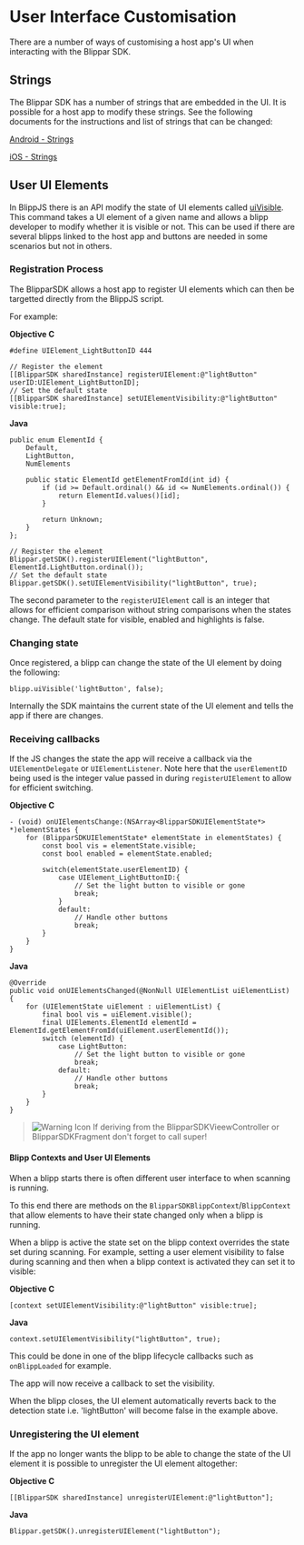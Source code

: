 # User Interface Customisation

There are a number of ways of customising a host app's UI when interacting with the Blippar SDK.

## Strings

The Blippar SDK has a number of strings that are embedded in the UI. It is possible for a host app to modify these strings. See the following documents for the instructions and list of strings that can be changed:

[Android - Strings](../android/android-strings.md)

[iOS - Strings](../ios/ios-strings.md)

## User UI Elements

In BlippJS there is an API modify the state of UI elements called [uiVisible](https://developer.blippar.com/portal/ar-api/documentation/method/Blipp/uiVisible/). This command takes a UI element of a given name and allows a blipp developer to modify whether it is visible or not. This can be used if there are several blipps linked to the host app and buttons are needed in some scenarios but not in others.

### Registration Process

The BlipparSDK allows a host app to register UI elements which can then be targetted directly from the BlippJS script.

For example:

**Objective C**

    #define UIElement_LightButtonID 444

    // Register the element
    [[BlipparSDK sharedInstance] registerUIElement:@"lightButton" userID:UIElement_LightButtonID];
    // Set the default state
    [[BlipparSDK sharedInstance] setUIElementVisibility:@"lightButton" visible:true];


**Java**

    public enum ElementId {
        Default,
        LightButton,
        NumElements

        public static ElementId getElementFromId(int id) {
            if (id >= Default.ordinal() && id <= NumElements.ordinal()) {
                return ElementId.values()[id];
            }

            return Unknown;
        }
    };

    // Register the element
    Blippar.getSDK().registerUIElement("lightButton", ElementId.LightButton.ordinal());
    // Set the default state
    Blippar.getSDK().setUIElementVisibility("lightButton", true);

The second parameter to the `registerUIElement` call is an integer that allows for efficient comparison without string comparisons when the states change.
The default state for visible, enabled and highlights is false.

### Changing state

Once registered, a blipp can change the state of the UI element by doing the following:

    blipp.uiVisible('lightButton', false);


Internally the SDK maintains the current state of the UI element and tells the app if there are changes.

### Receiving callbacks

If the JS changes the state the app will receive a callback via the `UIElementDelegate` or `UIElementListener`.
Note here that the `userElementID` being used is the integer value passed in during `registerUIElement` to allow for efficient switching.

**Objective C**

    - (void) onUIElementsChange:(NSArray<BlipparSDKUIElementState*> *)elementStates {
        for (BlipparSDKUIElementState* elementState in elementStates) {
            const bool vis = elementState.visible;
            const bool enabled = elementState.enabled;
            
            switch(elementState.userElementID) {
                case UIElement_LightButtonID:{
                    // Set the light button to visible or gone
                    break;
                }
                default:
                    // Handle other buttons
                    break;
            }
        }
    }

**Java**

    @Override
    public void onUIElementsChanged(@NonNull UIElementList uiElementList) {
        for (UIElementState uiElement : uiElementList) {
            final bool vis = uiElement.visible();
            final UIElements.ElementId elementId = ElementId.getElementFromId(uiElement.userElementId());
            switch (elementId) {
                case LightButton:
                    // Set the light button to visible or gone
                    break;
                default:
                    // Handle other buttons
                    break;
            }
        }
    }

>![Warning Icon](https://blippar-devportal-dev.s3.amazonaws.com/media/uploads/BlipparSDK_Warning.png) If deriving from the BlipparSDKVieewController or BlipparSDKFragment don't forget to call super!

#### Blipp Contexts and User UI Elements

When a blipp starts there is often different user interface to when scanning is running.

To this end there are methods on the `BlipparSDKBlippContext`/`BlippContext` that allow elements to have their state changed only when a blipp is running.

When a blipp is active the state set on the blipp context overrides the state set during scanning. For example, setting a user element visibility to false during scanning and then when a blipp context is activated they can set it to visible:

**Objective C**

    [context setUIElementVisibility:@"lightButton" visible:true];


**Java**

    context.setUIElementVisibility("lightButton", true);

This could be done in one of the blipp lifecycle callbacks such as `onBlippLoaded` for example.

The app will now receive a callback to set the visibility.

When the blipp closes, the UI element automatically reverts back to the detection state i.e. 'lightButton' will become false in the example above.

### Unregistering the UI element

If the app no longer wants the blipp to be able to change the state of the UI element it is possible to unregister the UI element altogether:

**Objective C**

    [[BlipparSDK sharedInstance] unregisterUIElement:@"lightButton"];

**Java**

    Blippar.getSDK().unregisterUIElement("lightButton");

